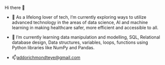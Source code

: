 Hi there 👋
- 🔭 As a lifelong lover of tech, I’m currently exploring ways to utilize advanced technology in the areas of data science, AI and machine learning in making healthcare safer, more efficient and accessible to all.
- 🌱 I’m currently learning data manipulation and modelling, SQL, Relational database design, Data structures, variables, loops, functions using Python libraries like NumPy and Pandas.

- 📫addorichmondteye@gmail.com
